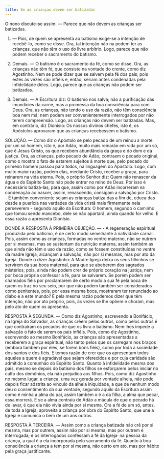 ```yaml
---
title: Se as crianças devem ser batizadas
---
```


O nono discute-se assim. — Parece que não devem as crianças ser batizadas.  

1. — Pois, de quem se apresenta ao batismo exige-se a intenção de recebê-lo, como se disse. Ora, tal intenção não na podem ter as crianças, que não têm o uso do livre arbítrio. Logo, parece que não podem receber o sacramento do batismo.  

2. Demais. — O batismo é o sacramento da fé, como se disse. Ora, as crianças não têm fé, que consiste na vontade do crente, como diz Agostinho. Nem se pode dizer que se salvem pela fé dos pais; pois estes às vezes são infiéis e, então, seriam antes condenadas pela infidelidade deles. Logo, parece que as crianças não podem ser batizadas.  

3. Demais. — A Escritura diz: O batismo nos salva; não a purificação das imundícies da carne, mas a promessa da boa consciência para com Deus. Ora, as crianças, não tendo o uso da razão, não têm consciência boa nem má; nem podem ser convenientemente interrogados por não terem compreensão. Logo, as crianças não devem ser batizadas.  Mas, em contrário, diz Dionísio: Os nossos divinos chefes, isto é, os Apóstolos aprovaram que as crianças recebessem o batismo.  

SOLUÇÃO. — Como diz o Apóstolo se pelo pecado de um reinou a morte por um só homem, isto é, por Adão, muito mais reinarão em vida por um só, que é Jesus Cristo, os que recebem abundância da graça e do dom e da justiça. Ora, as crianças, pelo pecado de Adão, contraem o pecado original, como o mostra o fato de estarem sujeitos à morte que, pelo pecado do primeiro homem passou para todos, na linguagem do Apóstolo. Logo, com muito maior razão, podem elas, mediante Cristo, receber a graça, para reinarem na vida eterna. Pois, o próprio Senhor diz: Quem não renascer da água e do Espírito Santo não pode entrar no reino de Deus. Por isso é necessário batizá-las, para que, assim como por Adão incorreram na condenação ao nascer, assim, renascendo, consigam a salvação por Cristo. - É também conveniente sejam as crianças batiza das a fim de, educa das desde a puerícía nas verdades da vida cristã mais firmemente nela perseverem - segundo aquilo da Escritura: O homem, segundo o caminho que tomou sendo mancebo, dele se não apartará, ainda quando for velho. E essa razão a apresenta Dionísio.  

DONDE A RESPOSTA À PRIMEIRA OBJEÇÃO. — - A regeneração espiritual produzida pelo batismo, é de certo modo semelhante à natividade carnal. Pois, assim como as crianças, formadas no ventre materno, não se nutrem por si mesmas, mas se sustentam da nutrição materna, assim também as que ainda não têm o uso da razão, como se fossem constituídas no ventre da madre Igreja, alcançam a salvação, não por si mesmas, mas por ato da Igreja. Donde o dizer Agostinho: A Madre Igreja deixa os seus filhinhos se servirem da sua boca maternal, para que se abeberem dos sagrados mistérios; pois, ainda não podem crer de próprio coração na justiça, nem por boca própria confessar a fé, para se salvarem. Se porém podem ser chamados fiéis por proclamarem de certo modo a sua fé pela boca de quem os traz no seu seio, por que não podem também ser considerados como penitentes, pois, por essa mesma boca, mostraram ter renunciado ao diabo e a este mundo? E pela mesma razão podemos dizer que têm intenção, não por ato próprio, pois, às vezes se lhe opõem e choram, mas pelo ato de quem os apresenta.  

RESPOSTA À SEGUNDA. — Como diz Agostinho, escrevendo a Bonifácio, na Igreja do Salvador, as crianças crêem pelos outros, como pelos outros é que contraíram os pecados de que os livra o batismo. Nem lhes impede a salvação o fato de serem os pais infiéis. Pois, como diz Agostinho, escrevendo ao mesmo Bonifácio, as crianças são apresentadas a receberem a graça espiritual, não tanto pelos que os carregam nos braços (embora também por eles, se forem bons fiéis), como por toda a sociedade dos santos e dos fiéis. E temos razão de crer que os apresentam todos aqueles a quem é agradável que sejam oferecidos e por cuja caridade são admitido à comunhão do Espírito Santo. Quanto à infidelidade mesma dos pais, mesmo se depois do batismo dos filhos se esforçarem pelos iniciar no culto dos demônios, ela não prejudica aos filhos. Pois, como diz Agostinho no mesmo lugar, a criança, uma vez gerada por vontade alheia, não pode depois ficar adstrita ao vínculo da alheia iniquidade, a que de nenhum modo deu o consentimento da sua vontade, segundo aquilo da Escritura assim como é minha a alma do pai, assim também o é a da filha, a alma que pecar, essa morrerá. E se a alma contraiu de Adão a mácula de que o pecado há de lavar, é que ela não vivia ainda por si mesma. Ora a fé de um só, antes, de toda a Igreja, aproveita a criança por obra do Espírito Santo, que une a Igreja e comunica o bem de um aos outros. 

RESPOSTA À TERCEIRA. — Assim como a criança batizada não crê por si mesma, mas por outrem, assim não por si mesma, mas por outrem é interrogada; e os interrogados confessam a fé da Igreja· na pessoa da criança, a qual é a ela incorporada pelo sacramento da fé. Quanto à boa consciência a criança a tem por si mesma, não certo em ato, mas por hábito pela graça justificante.